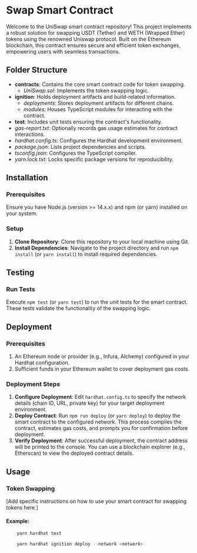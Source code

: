 # Swap Smart Contract

Welcome to the UniSwap smart contract repository! This project implements a robust solution for swapping USDT (Tether) and WETH (Wrapped Ether) tokens using the renowned Uniswap protocol. Built on the Ethereum blockchain, this contract ensures secure and efficient token exchanges, empowering users with seamless transactions.

## Folder Structure

- **contracts**: Contains the core smart contract code for token swapping.
  - _UniSwap.sol_: Implements the token swapping logic.
- **ignition**: Holds deployment artifacts and build-related information.
  - _deployments_: Stores deployment artifacts for different chains.
  - _modules_: Houses TypeScript modules for interacting with the contract.
- **test**: Includes unit tests ensuring the contract's functionality.
- _gas-report.txt_: Optionally records gas usage estimates for contract interactions.
- _hardhat.config.ts_: Configures the Hardhat development environment.
- _package.json_: Lists project dependencies and scripts.
- _tsconfig.json_: Configures the TypeScript compiler.
- _yarn.lock.txt_: Locks specific package versions for reproducibility.

## Installation

### Prerequisites

Ensure you have Node.js (version >= 14.x.x) and npm (or yarn) installed on your system.

### Setup

1. **Clone Repository**: Clone this repository to your local machine using Git.
2. **Install Dependencies**: Navigate to the project directory and run `npm install` (or `yarn install`) to install required dependencies.

## Testing

### Run Tests

Execute `npm test` (or `yarn test`) to run the unit tests for the smart contract. These tests validate the functionality of the swapping logic.

## Deployment

### Prerequisites

1. An Ethereum node or provider (e.g., Infura, Alchemy) configured in your Hardhat configuration.
2. Sufficient funds in your Ethereum wallet to cover deployment gas costs.

### Deployment Steps

1. **Configure Deployment**: Edit `hardhat.config.ts` to specify the network details (chain ID, URL, private key) for your target deployment environment.
2. **Deploy Contract**: Run `npm run deploy` (or `yarn deploy`) to deploy the smart contract to the configured network. This process compiles the contract, estimates gas costs, and prompts you for confirmation before deployment.
3. **Verify Deployment**: After successful deployment, the contract address will be printed to the console. You can use a blockchain explorer (e.g., Etherscan) to view the deployed contract details.

## Usage

### Token Swapping

[Add specific instructions on how to use your smart contract for swapping tokens here.]

#### Example:

```javascript
    yarn hardhat test

    yarn hardhat ignition deploy --network <network>

```
